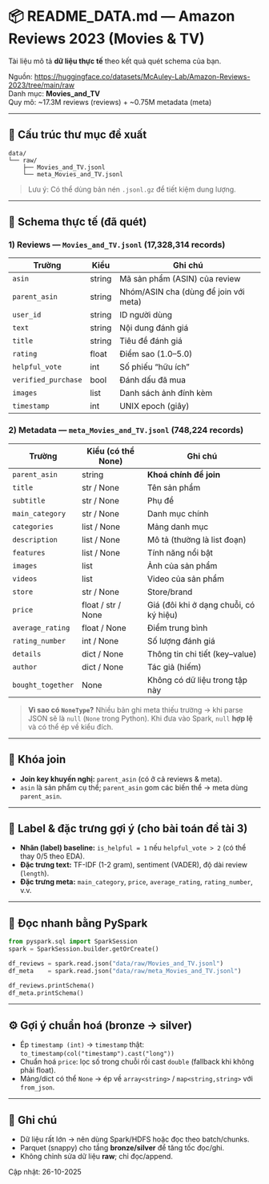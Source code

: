 # 📦 README_DATA.md — Amazon Reviews 2023 (Movies & TV)

Tài liệu mô tả **dữ liệu thực tế** theo kết quả quét schema của bạn.

Nguồn: https://huggingface.co/datasets/McAuley-Lab/Amazon-Reviews-2023/tree/main/raw  
Danh mục: **Movies_and_TV**  
Quy mô: ~17.3M reviews (reviews) + ~0.75M metadata (meta)

---

## 📁 Cấu trúc thư mục đề xuất
```
data/
└── raw/
    ├── Movies_and_TV.jsonl
    └── meta_Movies_and_TV.jsonl
```
> Lưu ý: Có thể dùng bản nén `.jsonl.gz` để tiết kiệm dung lượng.

---

## 🧾 Schema thực tế (đã quét)

### 1) Reviews — `Movies_and_TV.jsonl` (17,328,314 records)
| Trường | Kiểu | Ghi chú |
|---|---|---|
| `asin` | string | Mã sản phẩm (ASIN) của review |
| `parent_asin` | string | Nhóm/ASIN cha (dùng để join với meta) |
| `user_id` | string | ID người dùng |
| `text` | string | Nội dung đánh giá |
| `title` | string | Tiêu đề đánh giá |
| `rating` | float | Điểm sao (1.0–5.0) |
| `helpful_vote` | int | Số phiếu “hữu ích” |
| `verified_purchase` | bool | Đánh dấu đã mua |
| `images` | list | Danh sách ảnh đính kèm |
| `timestamp` | int | UNIX epoch (giây) |

### 2) Metadata — `meta_Movies_and_TV.jsonl` (748,224 records)
| Trường | Kiểu (có thể None) | Ghi chú |
|---|---|---|
| `parent_asin` | string | **Khoá chính để join** |
| `title` | str / None | Tên sản phẩm |
| `subtitle` | str / None | Phụ đề |
| `main_category` | str / None | Danh mục chính |
| `categories` | list / None | Mảng danh mục |
| `description` | list / None | Mô tả (thường là list đoạn) |
| `features` | list / None | Tính năng nổi bật |
| `images` | list | Ảnh của sản phẩm |
| `videos` | list | Video của sản phẩm |
| `store` | str / None | Store/brand |
| `price` | float / str / None | Giá (đôi khi ở dạng chuỗi, có ký hiệu) |
| `average_rating` | float / None | Điểm trung bình |
| `rating_number` | int / None | Số lượng đánh giá |
| `details` | dict / None | Thông tin chi tiết (key–value) |
| `author` | dict / None | Tác giả (hiếm) |
| `bought_together` | None | Không có dữ liệu trong tập này |

> **Vì sao có `NoneType`?** Nhiều bản ghi meta thiếu trường → khi parse JSON sẽ là `null` (`None` trong Python). Khi đưa vào Spark, `null` **hợp lệ** và có thể ép về kiểu đích.

---

## 🔗 Khóa join
- **Join key khuyến nghị:** `parent_asin` (có ở cả reviews & meta).  
- `asin` là sản phẩm cụ thể; `parent_asin` gom các biến thể → meta dùng `parent_asin`.

---

## 🧠 Label & đặc trưng gợi ý (cho bài toán đề tài 3)
- **Nhãn (label) baseline:** `is_helpful = 1` nếu `helpful_vote > 2` (có thể thay 0/5 theo EDA).
- **Đặc trưng text:** TF-IDF (1-2 gram), sentiment (VADER), độ dài review (`length`).
- **Đặc trưng meta:** `main_category`, `price`, `average_rating`, `rating_number`, v.v.

---

## 🧪 Đọc nhanh bằng PySpark
```python
from pyspark.sql import SparkSession
spark = SparkSession.builder.getOrCreate()

df_reviews = spark.read.json("data/raw/Movies_and_TV.jsonl")
df_meta    = spark.read.json("data/raw/meta_Movies_and_TV.jsonl")

df_reviews.printSchema()
df_meta.printSchema()
```

---

## ⚙️ Gợi ý chuẩn hoá (bronze → silver)
- Ép `timestamp (int)` → `timestamp` thật: `to_timestamp(col("timestamp").cast("long"))`
- Chuẩn hoá `price`: lọc số trong chuỗi rồi cast `double` (fallback khi không phải float).
- Mảng/dict có thể `None` → ép về `array<string>` / `map<string,string>` với `from_json`.

---

## 📌 Ghi chú
- Dữ liệu rất lớn → nên dùng Spark/HDFS hoặc đọc theo batch/chunks.
- Parquet (snappy) cho tầng **bronze/silver** để tăng tốc đọc/ghi.
- Không chỉnh sửa dữ liệu **raw**; chỉ đọc/append.

Cập nhật: 26-10-2025
